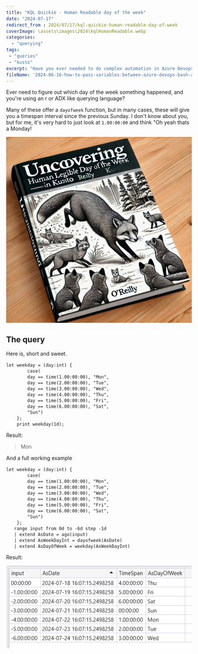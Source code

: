 ```yaml
---
title: "KQL Quickie - Human Readable day of the week"
date: "2024-07-17"
redirect_from : 2024/07/17/kql-quickie-human-readable-day-of-week
coverImage: \assets\images\2024\kqlHumanReadable.webp
categories: 
  - "querying"
tags: 
 - "queries" 
 - "kusto" 
excerpt: "Have you ever needed to do complex automation in Azure Devops?  Like retrieving a token for one service and handing it off to subsequent commands to use?  Then you might have been puzzled about the correct syntax to use.  In this post, I'll give you a working example of how the syntax should be used to hand variables between bash and PowerShell tasks in Azure Devops"
fileName: '2024-06-16-how-to-pass-variables-between-azure-devops-bash-and-powershell-commands'
---
```

Ever need to figure out which day of the week something happened, and you're using an r or ADX like querying language?  

Many of these offer a `dayofweek` function, but in many cases, these will give you a timespan interval since the previous Sunday.  I don't know about you, but for me, it's very hard to just look at `1.00:00:00` and think "Oh yeah thats a Monday!

![Header for this post, reads 'Handing off variables in ADO'](\assets\images\2024\kqlHumanReadable.webp)

## The query

Here is, short and sweet.

```kql
let weekday = (day:int) {        
        case(
        day == time(1.00:00:00), "Mon",
        day == time(2.00:00:00), "Tue",
        day == time(3.00:00:00), "Wed",
        day == time(4.00:00:00), "Thu",
        day == time(5.00:00:00), "Fri",
        day == time(6.00:00:00), "Sat",
        "Sun")
    };
    print weekday(1d);   
```

Result:

>Mon


And a full working example

```kql
let weekday = (day:int) {        
        case(
        day == time(1.00:00:00), "Mon",
        day == time(2.00:00:00), "Tue",
        day == time(3.00:00:00), "Wed",
        day == time(4.00:00:00), "Thu",
        day == time(5.00:00:00), "Fri",
        day == time(6.00:00:00), "Sat",
        "Sun")
    };    
   range input from 0d to -6d step -1d
   | extend AsDate = ago(input)
   | extend AsWeekDayInt = dayofweek(AsDate)
   | extend AsDayOfWeek = weekday(AsWeekDayInt)
```

Result:

![Header for this post, reads 'Handing off variables in ADO'](\assets\images\2024\weekDayResults.png)